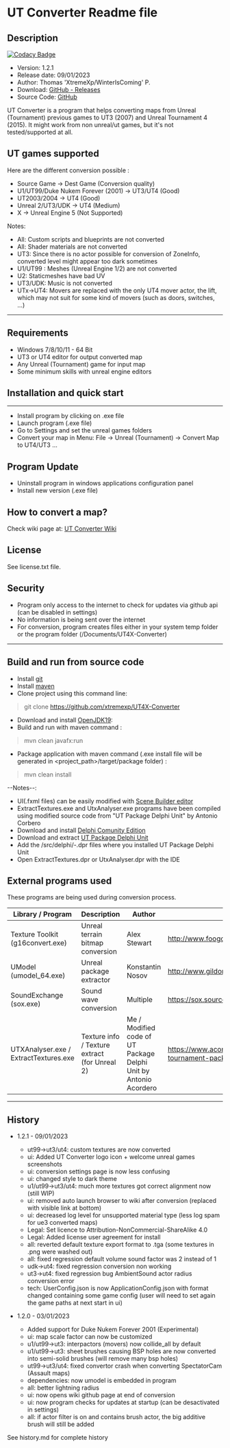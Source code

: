 # UT Converter Readme file

## Description

[![Codacy Badge](https://api.codacy.com/project/badge/Grade/dec0f1a5176748a29195c99d7862339f)](https://app.codacy.com/gh/xtremexp/UT4X-Converter/dashboard)


- Version: 1.2.1
- Release date: 09/01/2023
- Author: Thomas 'XtremeXp/WinterIsComing' P.
- Download: [GitHub - Releases](https://github.com/xtremexp/UT4X-Converter/releases)
- Source Code: [GitHub](https://github.com/xtremexp/UT4X-Converter)



UT Converter is a program that helps converting maps from Unreal (Tournament) previous games
to UT3 (2007) and Unreal Tournament 4 (2015).
It might work from non unreal/ut games, but it's not tested/supported at all.



## UT games supported

Here are the different conversion possible :

- Source Game -> Dest Game (Conversion quality)
- U1/UT99/Duke Nukem Forever (2001) -> UT3/UT4 (Good)
- UT2003/2004 -> UT4 (Good)
- Unreal 2/UT3/UDK -> UT4 (Medium)
- X -> Unreal Engine 5 (Not Supported)

Notes:
- All: Custom scripts and blueprints are not converted
- All: Shader materials are not converted
- UT3: Since there is no actor possible for conversion of ZoneInfo, converted level might appear too dark sometimes
- U1/UT99 : Meshes (Unreal Engine 1/2) are not converted
- U2: Staticmeshes have bad UV
- UT3/UDK: Music is not converted
- UTx->UT4: Movers are replaced with the only UT4 mover actor, the lift, which may not suit for some kind of movers (such as doors, switches, ...)


---

## Requirements

- Windows 7/8/10/11 - 64 Bit
- UT3 or UT4 editor for output converted map
- Any Unreal (Tournament) game for input map
- Some minimum skills with unreal engine editors

## Installation and quick start

------------------------------

- Install program by clicking on .exe file
- Launch program (.exe file)
- Go to Settings and set the unreal games folders
- Convert your map in Menu: File -> Unreal (Tournament) -> Convert Map to UT4/UT3 ...

Program Update
------------------------------
- Uninstall program in windows applications configuration panel
- Install new version (.exe file)

## How to convert a map?
Check wiki page at: [UT Converter Wiki](https://github.com/xtremexp/UT4X-Converter/wiki)


## License

See license.txt file.

## Security

-  Program only access to the internet to check for updates via github api (can be disabled in settings)
-  No information is being sent over the internet
-  For conversion, program creates files either in your system temp folder or the program folder (/Documents/UT4X-Converter)

---

## Build and run from source code

- Install [git](https://gitforwindows.org/)
- Install [maven](https://maven.apache.org/)
- Clone project using this command line:
> git clone https://github.com/xtremexp/UT4X-Converter
- Download and install [OpenJDK19](https://jdk.java.net/19/):
- Build and run with maven command :
> mvn clean javafx:run
- Package application with maven command (.exe install file will be generated in <project_path>/target/package folder) :
> mvn clean install

--Notes--:
-  UI(.fxml files) can be easily modified with [Scene Builder editor](https://gluonhq.com/products/scene-builder/)
-  ExtractTextures.exe and UtxAnalyser.exe programs have been compiled using modified source code from "UT Package Delphi Unit" by Antonio Corbero
  - Download and install [Delphi Comunity Edition](https://www.embarcadero.com/products/delphi/starter)
  - Download and extract [UT Package Delphi Unit](https://www.acordero.org/projects/unreal-tournament-package-delphi-library/)
  - Add the /src/delphi/-.dpr files where you installed UT Package Delphi Unit
  - Open ExtractTextures.dpr or UtxAnalyser.dpr with the IDE

## External programs used
These programs are being used during conversion process.

| Library / Program                     | Description                                       | Author                                                                | Website                                         |
|---------------------------------------|---------------------------------------------------|-----------------------------------------------------------------------| ----------------------------------------------- |
| Texture Toolkit<br/>(g16convert.exe)  | Unreal terrain bitmap conversion                  | Alex Stewart                                                          | http://www.foogod.com/UEdTexKit/                |
| UModel  (umodel_64.exe)               | Unreal package extractor                          | Konstantin Nosov                                                      | http://www.gildor.org/en/projects/umodel        |
| SoundExchange (sox.exe)               | Sound wave conversion                             | Multiple                                                              | https://sox.sourceforge.net/                                             |
| UTXAnalyser.exe / ExtractTextures.exe | Texture info / Texture extract<br/>(for Unreal 2) | Me / Modified code of UT Package Delphi Unit by <br/>Antonio Acordero | https://www.acordero.org/projects/unreal-tournament-package-delphi-library/                                                                         |



---

## History
- 1.2.1 - 09/01/2023
  - ut99->ut3/ut4: custom textures are now converted
  - ui: Added UT Converter logo icon + welcome unreal games screenshots
  - ui: conversion settings page is now less confusing
  - ui: changed style to dark theme
  - u1/ut99->ut3/ut4: much more textures got correct alignment now (still WIP)
  - ui: removed auto launch browser to wiki after conversion (replaced with visible link at bottom)
  - ui: decreased log level for unsupported material type (less log spam for ue3 converted maps)
  - Legal: Set licence to Attribution-NonCommercial-ShareAlike 4.0
  - Legal: Added license user agreement for install
  - all: reverted default texture export format to .tga (some textures in .png were washed out)
  - all: fixed regression default volume sound factor was 2 instead of 1
  - udk->ut4: fixed regression conversion non working
  - ut3->ut4: fixed regression bug AmbientSound actor radius conversion error
  - tech: UserConfig.json is now ApplicationConfig.json with format changed containing some game config (user will need to set again the game paths at next start in ui)

- 1.2.0 - 03/01/2023
  - Added support for Duke Nukem Forever 2001 (Experimental)
  - ui: map scale factor can now be customized
  - u1/ut99->ut3: interpactors (movers) now collide_all by default
  - u1/ut99->ut3: sheet brushes causing BSP holes are now converted into semi-solid brushes (will remove many bsp holes)
  - ut99->ut3/ut4: fixed convertor crash when converting SpectatorCam (Assault maps)
  - dependencies: now umodel is embedded in program
  - all: better lightning radius
  - ui: now opens wiki github page at end of conversion
  - ui: now program checks for updates at startup (can be desactivated in settings)
  - all: if actor filter is on and contains brush actor, the big additive brush will still be added


See history.md for complete history

